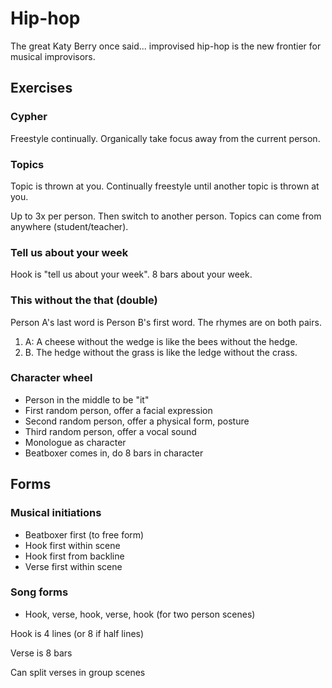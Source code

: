 # Hip-hop

The great Katy Berry once said... improvised hip-hop is the new frontier for musical improvisors. 

## Exercises

### Cypher

Freestyle continually. Organically take focus away from the current person.

### Topics

Topic is thrown at you. Continually freestyle until another topic is thrown at you.

Up to 3x per person. Then switch to another person. Topics can come from anywhere (student/teacher).

### Tell us about your week

Hook is "tell us about your week". 8 bars about your week.

### This without the that (double)

Person A's last word is Person B's first word. The rhymes are on both pairs.

1. A: A cheese without the wedge is like the bees without the hedge.
2. B. The hedge without the grass is like the ledge without the crass.

### Character wheel

- Person in the middle to be "it"
- First random person, offer a facial expression
- Second random person, offer a physical form, posture
- Third random person, offer a vocal sound
- Monologue as character
- Beatboxer comes in, do 8 bars in character

## Forms

### Musical initiations

- Beatboxer first (to free form)
- Hook first within scene
- Hook first from backline
- Verse first within scene

### Song forms

- Hook, verse, hook, verse, hook (for two person scenes)

Hook is 4 lines (or 8 if half lines)

Verse is 8 bars

Can split verses in group scenes
